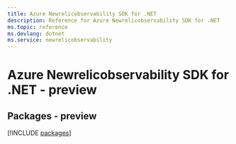```yaml
---
title: Azure Newrelicobservability SDK for .NET
description: Reference for Azure Newrelicobservability SDK for .NET
ms.topic: reference
ms.devlang: dotnet
ms.service: newrelicobservability
---
```

# Azure Newrelicobservability SDK for .NET - preview
## Packages - preview
[!INCLUDE [packages](newrelicobservability-index.md)]

